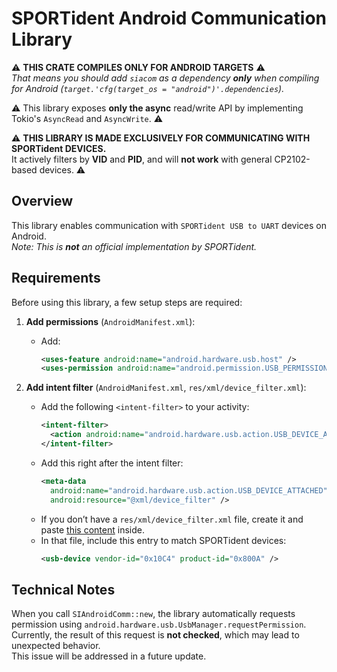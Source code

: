 # SPORTident Android Communication Library

⚠️ **THIS CRATE COMPILES ONLY FOR ANDROID TARGETS** ⚠️  
*That means you should add `siacom` as a dependency **only** when compiling for Android (`target.'cfg(target_os = "android")'.dependencies`).*

⚠️ This library exposes **only the async** read/write API by implementing Tokio's `AsyncRead` and `AsyncWrite`. ⚠️

⚠️ **THIS LIBRARY IS MADE EXCLUSIVELY FOR COMMUNICATING WITH SPORTident DEVICES.**  
It actively filters by **VID** and **PID**, and will **not work** with general CP2102-based devices. ⚠️

## Overview

This library enables communication with `SPORTident USB to UART` devices on Android.  
*Note: This is **not** an official implementation by SPORTident.*

## Requirements

Before using this library, a few setup steps are required:

1. **Add permissions** (`AndroidManifest.xml`):  
   - Add:  
     ```xml
     <uses-feature android:name="android.hardware.usb.host" />  
     <uses-permission android:name="android.permission.USB_PERMISSION" />
     ```

2. **Add intent filter** (`AndroidManifest.xml`, `res/xml/device_filter.xml`):  
   - Add the following `<intent-filter>` to your activity:  
     ```xml
     <intent-filter>
       <action android:name="android.hardware.usb.action.USB_DEVICE_ATTACHED" />
     </intent-filter>
     ```
   - Add this right after the intent filter:  
     ```xml
     <meta-data
       android:name="android.hardware.usb.action.USB_DEVICE_ATTACHED"
       android:resource="@xml/device_filter" />
     ```
   - If you don’t have a `res/xml/device_filter.xml` file, create it and paste [this content](https://pastebin.com/zVCMMg3e) inside.  
   - In that file, include this entry to match SPORTident devices:  
     ```xml
     <usb-device vendor-id="0x10C4" product-id="0x800A" />
     ```

## Technical Notes

When you call `SIAndroidComm::new`, the library automatically requests permission using `android.hardware.usb.UsbManager.requestPermission`.  
Currently, the result of this request is **not checked**, which may lead to unexpected behavior.  
This issue will be addressed in a future update.
